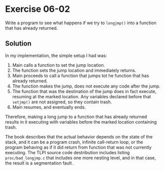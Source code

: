 # Exercise 06-02

Write a program to see what happens if we try to `longjmp()` into a function
that has already returned.

## Solution

In my implementation, the simple setup I had was:

1. Main calls a function to set the jump location.
2. The function sets the jump location and immediately returns.
3. Main proceeds to call a function that jumps tot he function that has already returned.
4. The function makes the jump, does not execute any code after the jump.
5. The function that was the destination of the jump does in fact execute, resuming at the marked location. Any variables declared before that `setjmp()` are not assigned, so they contain trash.
6. Main resumes, and eventually ends.

Therefore, making a long jump to a function that has already returned results in it executing
with variables before the marked location containing trash.

The book describes that the actual behavior depends on the state of the stack,
and it can be a program crash, infinite call-return loop, or the program
behaving as if it did return from function that was not currently executing.
The TLPI source code destribution includes listing `proc/bad_longjmp.c` that
includes one more nesting level, and in that case, the result is a segmentation fault.
